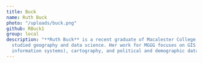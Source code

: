 ```yaml
---
title: Buck
name: Ruth Buck
photo: "/uploads/buck.png"
github: RBuck1
group: local
description: "**Ruth Buck** is a recent graduate of Macalester College, where she
  studied geography and data science. Her work for MGGG focuses on GIS (geographic
  information systems), cartography, and political and demographic data.\n"
---
```


